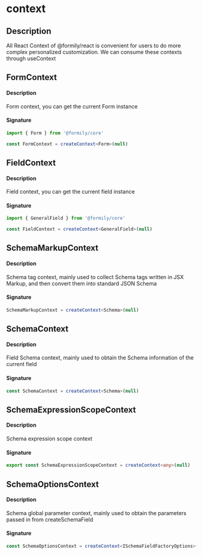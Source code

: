 # context

## Description

All React Context of @formily/react is convenient for users to do more complex personalized customization. We can consume these contexts through useContext

## FormContext

#### Description

Form context, you can get the current Form instance

#### Signature

```ts
import { Form } from '@formily/core'

const FormContext = createContext<Form>(null)
```

## FieldContext

#### Description

Field context, you can get the current field instance

#### Signature

```ts
import { GeneralField } from '@formily/core'

const FieldContext = createContext<GeneralField>(null)
```

## SchemaMarkupContext

#### Description

Schema tag context, mainly used to collect Schema tags written in JSX Markup, and then convert them into standard JSON Schema

#### Signature

```ts
SchemaMarkupContext = createContext<Schema>(null)
```

## SchemaContext

#### Description

Field Schema context, mainly used to obtain the Schema information of the current field

#### Signature

```ts
const SchemaContext = createContext<Schema>(null)
```

## SchemaExpressionScopeContext

#### Description

Schema expression scope context

#### Signature

```ts
export const SchemaExpressionScopeContext = createContext<any>(null)
```

## SchemaOptionsContext

#### Description

Schema global parameter context, mainly used to obtain the parameters passed in from createSchemaField

#### Signature

```ts
const SchemaOptionsContext = createContext<ISchemaFieldFactoryOptions>(null)
```
